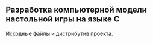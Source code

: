 ## Разработка компьютерной модели настольной игры на языке C 

Исходные файлы и дистрибутив проекта.

